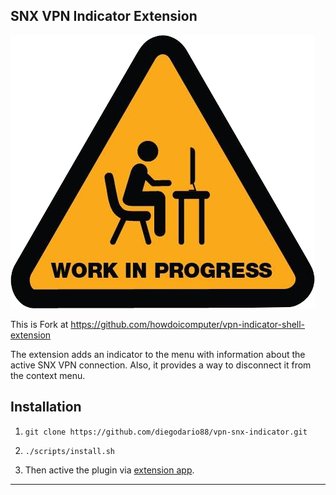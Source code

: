 ## SNX VPN Indicator Extension

![](assets/wip.png) 

This is Fork at https://github.com/howdoicomputer/vpn-indicator-shell-extension

The extension adds an indicator to the menu with information about the active SNX VPN connection. Also, it provides a way to disconnect it from the context menu.

## Installation

1. `git clone https://github.com/diegodario88/vpn-snx-indicator.git`
2. `./scripts/install.sh`

3. Then active the plugin via [extension app]('https://apps.gnome.org/pt-BR/app/org.gnome.Extensions/').

---
